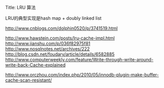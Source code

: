 Title: LRU 算法

LRU的典型实现是hash map + doubly linked list

http://www.cnblogs.com/dolphin0520/p/3741519.html


http://www.hawstein.com/posts/lru-cache-impl.html
http://www.jianshu.com/p/036f82975f81
http://www.nosqlnotes.net/archives/222
http://blog.csdn.net/foudary/article/details/6582885
http://www.computerweekly.com/feature/Write-through-write-around-write-back-Cache-explained

http://www.orczhou.com/index.php/2010/05/innodb-plugin-make-buffer-cache-scan-resistant/
